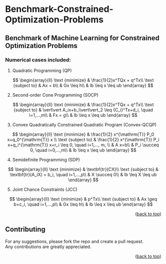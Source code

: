 # Benchmark-Constrained-Optimization-Problems

## Benchmark of Machine Learning for Constrained Optimization Problems

### Numerical cases included:

1. Quadratic Programming (QP)
   
$$
\begin{array}{ll}
\text {minimize} & \frac{1}{2}x^TQx + q^Tx\\
\text {subject to} & Ax = b\\
& Gx \leq h\\
& lb \leq x \leq ub
\end{array}
$$


2. Second-order Cone Programming (SOCP)

$$
\begin{array}{ll}
\text {minimize} & \frac{1}{2}x^TQx + q^Tx\\
\text {subject to} & \vert\vert A_ix+b_i\vert\vert_2 \leq {C_i}^Tx+d_i, \quad i=1,...,m\\
& Fx = g\\
& lb \leq x \leq ub
\end{array}
$$

3. Convex Quadratically Constrained Quadratic Program (Convex-QCQP)

$$
\begin{array}{ll}
\text {minimize} & \frac{1}{2} x^{\mathrm{T}} P_0 x+q_0^{\mathrm{T}} x \\
\text {subject to} & \frac{1}{2} x^{\mathrm{T}} P_i x+q_i^{\mathrm{T}} x+r_i \leq 0, \quad i=1,..., m, \\
& A x=b\\
& P_i \succeq 0, \quad i=0,...,m\\
& lb \leq x \leq ub
\end{array}
$$

4. Semidefinite Programming (SDP)

$$
\begin{array}{ll}
\text {minimize} & \textbf{tr}(CX)\\
\text {subject to} & \textbf{tr}(A_iX) = b_i, \quad i=1,...,p\\
& X \succeq 0\\
& lb \leq X \leq ub
\end{array}
$$

5. Joint Chance Constraints (JCC)

$$
\begin{array}{ll}
\text {minimize} & p^Tx\\
\text {subject to} & Ax \geq b+c_i, \quad i=1,...,p\\
& Gx \leq h\\
& lb \leq x \leq ub
\end{array}
$$

<p align="right">(<a href="#readme-top">back to top</a>)</p>


## Contributing
For any suggestions, please fork the repo and create a pull request.<br>
Any contributions are greatly appreciated.

<p align="right">(<a href="#readme-top">back to top</a>)</p>
